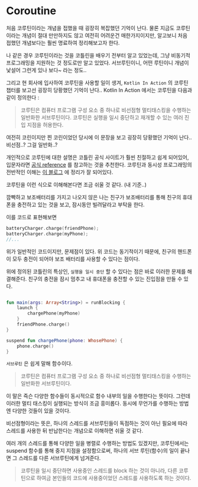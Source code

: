 # Coroutine

처음 코루틴이라는 개념을 접했을 때 굉장히 복잡했던 기억이 난다. 물론 지금도 코루틴이라는 개념이 절대 만만하지도 않고 여전히 어려운건 매한가지이지만,
알고보니 처음 접했던 개념보다는 훨씬 명료하여 정리해보고자 한다.

나 같은 경우 코루틴이라는 것을 코틀린을 배우기 전부터 알고 있었는데, 그냥 비동기적 프로그래밍을 지원하는 것 정도로만 알고 있었다.
서브루틴이니, 어떤 루틴이니 개념이 낯설어 그런게 있나 보다~ 라는 정도..

그리고 현 회사에 입사하여 코루틴을 사용할 일이 생겨, `Kotlin In Action` 의 코루틴 챕터를 보고선 굉장히 당황했던 기억이 난다.. 
Kotlin In Action 에서는 코루틴을 다음과 같이 정의한다 :
> 코루틴은 컴퓨터 프로그램 구성 요소 중 하나로 비선점형 멀티태스킹을 수행하는 일반화한 서브루틴이다.
> 코루틴은 실행을 일시 중단하고 재개할 수 있는 여러 진입 지점을 허용한다.

여전히 코린이지만 찐 코린이었던 당시에 이 문장을 보고 굉장히 당황했던 기억이 난다.. 비선점..? 그걸 일반화..? 

개인적으로 코루틴에 대한 설명은 코틀린 공식 사이트가 훨씬 친절하고 쉽게 되어있어, 입문자라면 [공식 reference](https://kotlinlang.org/docs/coroutines-guide.html)
를 참고하는 것을 추천한다. 코루틴과 동시성 프로그래밍의 전반적인 이해는 [이 블로그](https://wooooooak.github.io/kotlin/2019/08/25/%EC%BD%94%ED%8B%80%EB%A6%B0-%EC%BD%94%EB%A3%A8%ED%8B%B4-%EA%B0%9C%EB%85%90-%EC%9D%B5%ED%9E%88%EA%B8%B0/)
에 정리가 잘 되어있다.

코루틴을 이런 식으로 이해해본다면 조금 쉬울 것 같다. (내 기준..)

깜빡하고 보조배터리를 가지고 나오지 않은 나는 친구가 보조배터리를 통해 친구의 휴대폰을 충전하고 있는 것을 보고, 잠시동안 빌려달라고 부탁을 한다.

이를 코드로 표현해보면
``` kotlin 
batteryCharger.charge(friendPhone);
batteryCharger.charge(myPhone);
//...
``` 
위가 일반적인 코드이지만, 문제점이 있다. 위 코드는 동기적이기 때문에, 친구의 핸드폰이 모두 충전이 되어야 보조 배터리를 사용할 수 있다는 점이다.

위에 정의된 코틀린의 특상인, `실행을 일시 중단` 할 수 있다는 점은 바로 이러한 문제를 해결해준다. 친구의 충전을 잠시 멈추고 내 휴대폰을 충전할 수 있는 진입점을 만들 수 있다.

``` kotlin

fun main(args: Array<String>) = runBlocking {
    launch {
        chargePhone(myPhone)
    }
    friendPhone.charge()
}

suspend fun chargePhone(phone: WhosePhone) {
    phone.charge()
} 
```

`서브루틴` 은 쉽게 말해 함수이다. 
> 코루틴은 컴퓨터 프로그램 구성 요소 중 하나로 비선점형 멀티태스킹을 수행하는 일반화한 서브루틴이다.

이 말은 즉슨 다양한 함수들이 동시적으로 함수 내부의 일을 수행한다는 뜻이다. 그런데 이러한 멀티 태스킹이 실행되는 방식이 조금 흥미롭다. 
동시에 무언가를 수행하는 방법엔 다양한 것들이 있을 것이다. 

비선점형이라는 뜻은, 하나의 스레드를 서브루틴들이 독점하는 것이 아닌 필요에 따라 스레드를 사용한 뒤 반납한다는 개념으로 이해하면 쉬울 것 같다.

여러 개의 스레드를 통해 다양한 일을 병렬로 수행하는 방법도 있겠지만, 코루틴에서는 suspend 함수를 통해 중지 지점을 설정함으로써, 하나의 서브 루틴(함수)의 일이 끝나면 그 스레드를 다른 서브루틴에게 넘겨준다.

> 코루틴을 일시 중단하면 사용중인 스레드를 block 하는 것이 아니라, 다른 코루틴으로 하여금 본인들의 코드에 사용중이었던
스레드를 사용하도록 하는 것이다.

